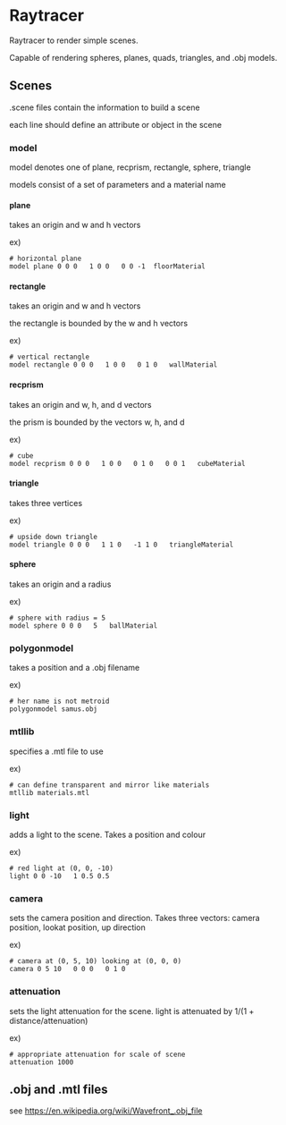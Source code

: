 # Raytracer

Raytracer to render simple scenes.

Capable of rendering spheres, planes, quads, triangles, and .obj models.

## Scenes

.scene files contain the information to build a scene

each line should define an attribute or object in the scene

### model

model denotes one of plane, recprism, rectangle, sphere, triangle

models consist of a set of parameters and a material name

#### plane

takes an origin and w and h vectors

ex)
```
# horizontal plane
model plane 0 0 0   1 0 0   0 0 -1  floorMaterial
```

#### rectangle

takes an origin and w and h vectors

the rectangle is bounded by the w and h vectors

ex)
```
# vertical rectangle
model rectangle 0 0 0   1 0 0   0 1 0   wallMaterial
```

#### recprism

takes an origin and w, h, and d vectors

the prism is bounded by the vectors w, h, and d

ex)
```
# cube
model recprism 0 0 0   1 0 0   0 1 0   0 0 1   cubeMaterial
```

#### triangle

takes three vertices

ex)
```
# upside down triangle
model triangle 0 0 0   1 1 0   -1 1 0   triangleMaterial
```

#### sphere

takes an origin and a radius

ex)
```
# sphere with radius = 5
model sphere 0 0 0   5   ballMaterial
```

### polygonmodel

takes a position and a .obj filename

ex)
```
# her name is not metroid
polygonmodel samus.obj
```

### mtllib

specifies a .mtl file to use

ex)
```
# can define transparent and mirror like materials
mtllib materials.mtl
```

### light

adds a light to the scene. Takes a position and colour

ex)
```
# red light at (0, 0, -10)
light 0 0 -10   1 0.5 0.5
```

### camera

sets the camera position and direction. Takes three vectors: camera position, lookat position, up direction

ex)
```
# camera at (0, 5, 10) looking at (0, 0, 0)
camera 0 5 10   0 0 0   0 1 0
```

### attenuation

sets the light attenuation for the scene. light is attenuated by 1/(1 + distance/attenuation)

ex)
```
# appropriate attenuation for scale of scene
attenuation 1000
```

## .obj and .mtl files

see https://en.wikipedia.org/wiki/Wavefront_.obj_file